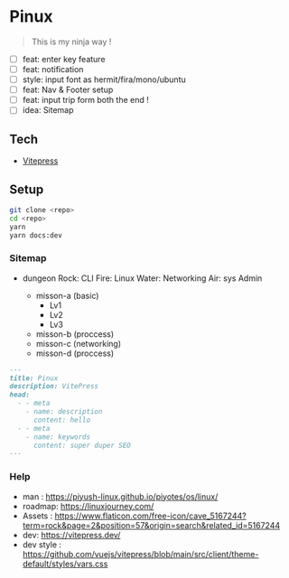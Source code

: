 # Pinux 

> This is my ninja way ! 

- [ ] feat: enter key feature
- [ ] feat: notification
- [ ] style: input font as hermit/fira/mono/ubuntu
- [ ] feat: Nav & Footer setup
- [ ] feat: input trip form both the end !
- [ ] idea: Sitemap

## Tech
- [Vitepress](https://vitepress.dev/)

## Setup 
```sh
git clone <repo>
cd <repo> 
yarn 
yarn docs:dev
```

### Sitemap

- dungeon 
	Rock: CLI
	Fire: Linux
	Water: Networking
	Air: sys Admin

	- misson-a (basic)
		- Lv1
		- Lv2
		- Lv3
	- misson-b (proccess)
	- misson-c (networking)
	- misson-d (proccess)



```md
---
title: Pinux
description: VitePress
head:
  - - meta
    - name: description
      content: hello
  - - meta
    - name: keywords
      content: super duper SEO
---
```

### Help
- man : https://piyush-linux.github.io/piyotes/os/linux/
- roadmap: https://linuxjourney.com/
- Assets : https://www.flaticon.com/free-icon/cave_5167244?term=rock&page=2&position=57&origin=search&related_id=5167244
- dev: https://vitepress.dev/
- dev style : https://github.com/vuejs/vitepress/blob/main/src/client/theme-default/styles/vars.css